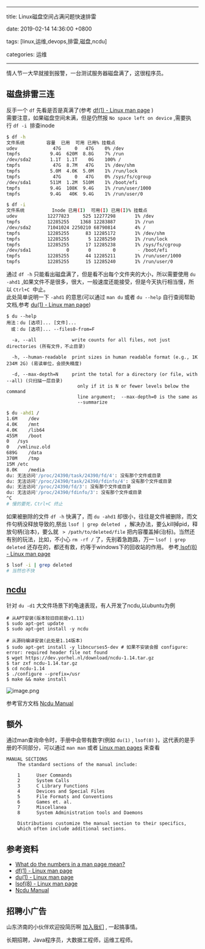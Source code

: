 
---

title: Linux磁盘空间占满问题快速排雷

date: 2019-02-14 14:36:00 +0800

tags: [linux,运维,devops,排雷,磁盘,ncdu]

categories: 运维

---

情人节一大早就接到报警，一台测试服务器磁盘满了，这很程序员。

<!-- more -->

<a name="8cb08486"></a>
## 磁盘排雷三连
反手一个 `df` 先看是否是真满了(参考 [df(1) - Linux man page](https://linux.die.net/man/1/df) )<br />需要注意，如果磁盘空间未满，但是仍然报 `No space left on device` ,需要执行 `df -i`  排查inode

```bash
$ df -h
文件系统        容量  已用  可用 已用% 挂载点
udev             47G     0   47G    0% /dev
tmpfs           9.4G  620M  8.8G    7% /run
/dev/sda2       1.1T  1.1T    0G    100% /
tmpfs            47G  8.7M   47G    1% /dev/shm
tmpfs           5.0M  4.0K  5.0M    1% /run/lock
tmpfs            47G     0   47G    0% /sys/fs/cgroup
/dev/sda1       511M  1.2M  510M    1% /boot/efi
tmpfs           9.4G  108K  9.4G    1% /run/user/1000
tmpfs           9.4G   40K  9.4G    1% /run/user/0

$ df -i
文件系统          Inode 已用(I)  可用(I) 已用(I)% 挂载点
udev           12277823     525 12277298       1% /dev
tmpfs          12285255    1368 12283887       1% /run
/dev/sda2      71041024 2250210 68790814       4% /
tmpfs          12285255      83 12285172       1% /dev/shm
tmpfs          12285255       5 12285250       1% /run/lock
tmpfs          12285255      17 12285238       1% /sys/fs/cgroup
/dev/sda1             0       0        0        - /boot/efi
tmpfs          12285255      44 12285211       1% /run/user/1000
tmpfs          12285255      15 12285240       1% /run/user/0

```

通过 `df -h` 只能看出磁盘满了，但是看不出每个文件夹的大小，所以需要使用 `du -ahd1` ,如果文件不是很多，很大，一般速度还能接受，但是今天执行相当慢，所以 `Ctrl+C`  中止。<br />此处简单说明一下 `-ahd1` 的意思(可以通过 `man du` 或者 `du --help` 自行查阅帮助文档,参考 [du(1) - Linux man page](https://linux.die.net/man/1/du))

```
$ du --help
用法：du [选项]... [文件]...
　或：du [选项]... --files0-from=F

  -a, --all             write counts for all files, not just directories (所有文件，不止目录)

  -h, --human-readable  print sizes in human readable format (e.g., 1K 234M 2G) (易读单位，会损失精度)

  -d, --max-depth=N     print the total for a directory (or file, with --all) (只扫描一层目录)
                          only if it is N or fewer levels below the command
                          line argument;  --max-depth=0 is the same as
                          --summarize

```

```bash
$ du -ahd1 /
1.6M	/dev
4.0K	/mnt
4.0K	/lib64
455M	/boot
0	/sys
0	/vmlinuz.old
689G	/data
370M	/tmp
15M	/etc
8.0K	/media
du: 无法访问'/proc/24390/task/24390/fd/4': 没有那个文件或目录
du: 无法访问'/proc/24390/task/24390/fdinfo/4': 没有那个文件或目录
du: 无法访问'/proc/24390/fd/3': 没有那个文件或目录
du: 无法访问'/proc/24390/fdinfo/3': 没有那个文件或目录
^C
# 慢的要死，Ctrl+C 终止
```

如果被删除的文件 `df -h` 快满了，而 `du -ahd1` 却很小，往往是文件被删除，而文件句柄没释放导致的,祭出 `lsof | grep deleted ` ，解决办法，要么kill掉pid，释放句柄(治本)，要么就 ` > /path/to/deleted/file` 把内容覆盖掉(治标)。当然还有别的玩法，比如，不小心 `rm -rf /` 了，先别着急跑路，万一 `lsof | grep deleted` 还存在的，都还有救，约等于windows下的回收站的作用。 参考[ lsof(8) - Linux man page](https://linux.die.net/man/8/lsof)

```bash
$ lsof -i | grep deleted
# 当然也不快
```

<a name="ncdu"></a>
## [ncdu](https://dev.yorhel.nl/ncdu)

针对 `du -d1` 大文件场景下的龟速表现，有人开发了ncdu,以ubuntu为例

```
# 从APT安装(版本较旧目前是v1.11)
$ sudo apt-get update
$ sudo apt-get install -y ncdu

# 从源码编译安装(此处是1.14版本)
$ sudo apt-get install -y libncurses5-dev # 如果不安装会报 configure: error: required header file not found
$ wget https://dev.yorhel.nl/download/ncdu-1.14.tar.gz
$ tar zxf ncdu-1.14.tar.gz
$ cd ncdu-1.14
$ ./configure --prefix=/usr
$ make && make install
```

![image.png](https://cdn.nlark.com/yuque/0/2019/png/226273/1550123205304-ae5bfcbc-8c91-4f91-ab15-843953ed6701.png#align=left&display=inline&height=397&name=image.png&originHeight=397&originWidth=779&size=37521&width=779)

参考官方文档 [Ncdu Manual](https://dev.yorhel.nl/ncdu/man)

<a name="e5d9f3cf"></a>
## 额外

通过man查询命令时，手册中会带有数字(例如 `du(1)` , `lsof(8)` )，这代表的是手册的不同部分，可以通过 `man man` 或者 [Linux man pages](https://linux.die.net/man/) 来查看

```
MANUAL SECTIONS
    The standard sections of the manual include:

    1      User Commands
    2      System Calls
    3      C Library Functions
    4      Devices and Special Files
    5      File Formats and Conventions
    6      Games et. al.
    7      Miscellanea
    8      System Administration tools and Daemons

    Distributions customize the manual section to their specifics,
    which often include additional sections.
```

<a name="35808e79"></a>
## 参考资料

- [What do the numbers in a man page mean?](https://unix.stackexchange.com/a/3587)
- [df(1) - Linux man page](https://linux.die.net/man/1/df)
- [du(1) - Linux man page](https://linux.die.net/man/1/du)
- [lsof(8) - Linux man page](https://linux.die.net/man/8/lsof)
- [Ncdu Manual](https://dev.yorhel.nl/ncdu/man)

<a name="fb674066"></a>
## 招聘小广告

山东济南的小伙伴欢迎投简历啊 [加入我们](https://www.shunnengnet.com/index.php/Home/Contact/join.html) , 一起搞事情。

长期招聘，Java程序员，大数据工程师，运维工程师。


